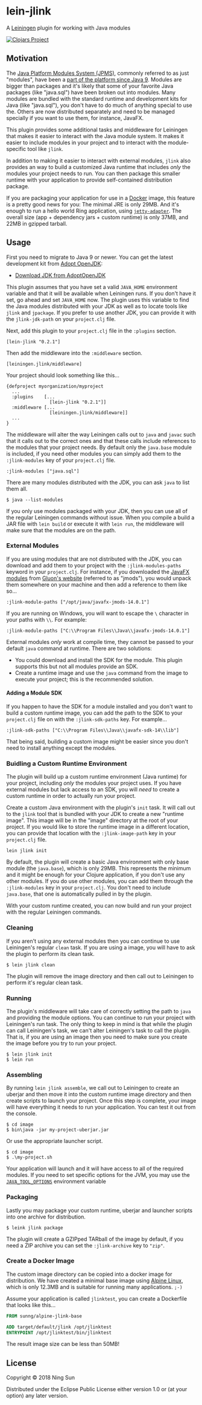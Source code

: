 # lein-jlink

A [Leiningen][0] plugin for working with Java modules

[![Clojars Project](https://img.shields.io/clojars/v/lein-jlink.svg)](https://clojars.org/lein-jlink)

## Motivation

The [Java Platform Modules System (JPMS)][1], commonly referred to as just "modules",  have been a [part of the platform since Java 9][2]. Modules are bigger than packages and it's likely that some of your favorite Java packages (like "java.sql") have been broken out into modules. Many modules are bundled with the standard runtime and development kits for Java (like "java.sql"), you don't have to do much of anything special to use the. Others are now distributed separately and need to be managed specially if you want to use them, for instance, JavaFX.

This plugin provides some additional tasks and middleware for Leiningen that makes it easier to interact with the Java module system. It makes it easier to include modules in your project and to interact with the module-specific tool like `jlink`.

In addition to making it easier to interact with external modules, `jlink` also provides an way to build a customized Java runtime that includes _only_ the modules your project needs to run. You can then package this smaller runtime with your application to provide self-contained distribution package.

If you are packaging your application for use in a [Docker][3] image, this feature is a pretty good news for you: The minimal JRE is only 29MB. And it's enough to run a hello world Ring application, using [`jetty-adapter`][4]. The overall size (app + dependency jars + custom runtime) is only 37MB, and 22MB in gzipped tarball.

## Usage

First you need to migrate to Java 9 or newer. You can get the latest development kit from [Adopt OpenJDK][5]:

+ [Download JDK from AdoptOpenJDK](https://adoptopenjdk.net/)

This plugin assumes that you have set a valid `JAVA_HOME` environment variable and that it will be available when Leiningen runs. If you don't have it set, go ahead and set `JAVA_HOME` now. The plugin uses this variable to find the Java modules distributed with your JDK as well as to locate tools like `jlink` and `jpackage`. If you prefer to use another JDK, you can provide it with the `jlink-jdk-path` on your `project.clj` file.

Next, add this plugin to your `project.clj` file in the `:plugins` section.

    [lein-jlink "0.2.1"]
    
Then add the middleware into the `:middleware` section.

    [leiningen.jlink/middleware]
    
Your project should look something like this...

    {defproject myorganization/myproject
      ...
      :plugins    [...
                    [lein-jlink "0.2.1"]]
      :middleware [...
                    [leiningen.jlink/middleware]]
      ...
    }
    
The middleware will alter the way Leiningen calls out to `java` and `javac` such that it calls out to the correct ones and that these calls include references to the modules that your project needs. By default only the `java.base` module is included, if you need other modules you can simply add them to the `:jlink-modules` key of your `project.clj` file.

    :jlink-modules ["java.sql"]
    
There are many modules distributed with the JDK, you can ask `java` to list them all.

    $ java --list-modules
    
If you only use modules packaged with your JDK, then you can use all of the regular Leiningen commands without issue. When you compile a build a JAR file with `lein build` or execute it with `lein run`, the middleware will make sure that the modules are on the path.
    
### External Modules

If you are using modules that are not distributed with the JDK, you can download and add them to your project with the `:jlink-modules-paths` keyword in your `project.clj`. For instance, if you downloaded the [JavaFX modules][6] from [Gluon's website][7] (referred to as "jmods"), you would unpack them somewhere on your machine and then add a reference to them like so...

    :jlink-module-paths ["/opt/java/javafx-jmods-14.0.1"]
    
If you are running on Windows, you will want to escape the `\` character in your paths with `\\`. For example:

    :jlink-module-paths ["C:\\Program Files\\Java\\javafx-jmods-14.0.1"]
    
External modules _only_ work at compile time, they cannot be passed to your default `java` command at runtime. There are two solutions:

+ You could download and install the SDK for the module. This plugin supports this but not all modules provide an SDK.
+ Create a runtime image and use the `java` command from the image to execute your project; this is the recommended solution.

#### Adding a Module SDK

If you happen to have the SDK for a module installed and you don't want to build a custom runtime image, you can add the path to the SDK to your `project.clj` file on with the `:jlink-sdk-paths` key. For example...

    :jlink-sdk-paths ["C:\\Program Files\\Java\\javafx-sdk-14\\lib"]
    
That being said, building a custom image might be easier since you don't need to install anything except the modules.
    
### Buidling a Custom Runtime Environment

The plugin will build up a custom runtime environment (Java runtime) for your project, including _only_ the modules your project uses. If you have external modules but lack access to an SDK, you will _need_ to create a custom runtime in order to actually run your project.

Create a custom Java environment with the plugin's `init` task. It will call out to the `jlink` tool that is bundled with your JDK to create a new "runtime image". This image will be in the "image" directory at the root of your project. If you would like to store the runtime image in a different location, you can provide that location with the `:jlink-image-path` key in your `project.clj` file.

    lein jlink init

By default, the plugin will create a basic Java environment with only base module (the `java.base`), which is only 29MB. This represents the minimum and it might be enough for your Clojure application, if you don't use any other modules. If you do use other modules, you can add them through the `:jlink-modules` key in your `project.clj`. You don't need to include `java.base`, that one is automatically pulled in by the plugin.

With your custom runtime created, you can now build and run your project with the regular Leiningen commands.

### Cleaning

If you aren't using any external modules then you can continue to use Leiningen's regular `clean` task. If you are using a image, you will have to ask the plugin to perform its clean task.

    $ lein jlink clean
    
The plugin will remove the image directory and then call out to Leiningen to perform it's regular clean task.

### Running

The plugin's middleware will take care of correctly setting the path to `java` and providing the module options. You can continue to run your project with Leiningen's run task. The only thing to keep in mind is that while the plugin can call Leiningen's task, we can't alter Leiningen's task to call the plugin. That is, if you are using an image then you need to make sure you create the image before you try to run your project.

    $ lein jlink init
    $ lein run


### Assembling

By running `lein jlink assemble`, we call out to Leiningen to create an uberjar and then move it into the custom runtime image directory and then create scripts to launch your project. Once this step is complete, your image will have everything it needs to run your application. You can test it out from the console.

    $ cd image
    $ bin\java -jar my-project-uberjar.jar
    
Or use the appropriate launcher script.

    $ cd image
    $ .\my-project.sh
    
Your application will launch and it will have access to all of the required modules. If you need to set specific options for the JVM, you may use the [`JAVA_TOOL_OPTIONS`][10] environment variable

### Packaging

Lastly you may package your custom runtime, uberjar and launcher scripts into one archive for distribution.

    $ leink jlink package

The plugin will create a GZIPped TARball of the image by default, if you need a ZIP archive you can set the `:jlink-archive` key to `"zip"`.

### Create a Docker Image

The custom image directory can be copied into a docker image for distribution. We have created a minimal base image using [Alpine Linux][9], which is only 12.3MB and is suitable for running many applications. `;-)`

Assume your application is called `jlinktest`, you can create a Dockerfile that looks like this...

```Dockerfile
FROM sunng/alpine-jlink-base

ADD target/default/jlink /opt/jlinktest
ENTRYPOINT /opt/jlinktest/bin/jlinktest
```

The result image size can be less than 50MB!

## License

Copyright © 2018 Ning Sun

Distributed under the Eclipse Public License either version 1.0 or (at
your option) any later version.

[0]: https://leiningen.org/
[1]: https://www.oracle.com/corporate/features/understanding-java-9-modules.html
[2]: https://openjdk.java.net/projects/jigsaw/quick-start
[3]: https://www.docker.com/
[4]: https://github.com/sunng87/ring-jetty9-adapter
[5]: https://adoptopenjdk.net/
[6]: https://openjfx.io/
[7]: https://gluonhq.com/products/javafx/
[8]: https://vividcode.io/package-java-applications-using-jpackage-in-jdk-14/
[9]: https://github.com/sunng87/alpine-jlink-base
[10]: https://docs.oracle.com/javase/8/docs/technotes/guides/troubleshoot/envvars002.html
